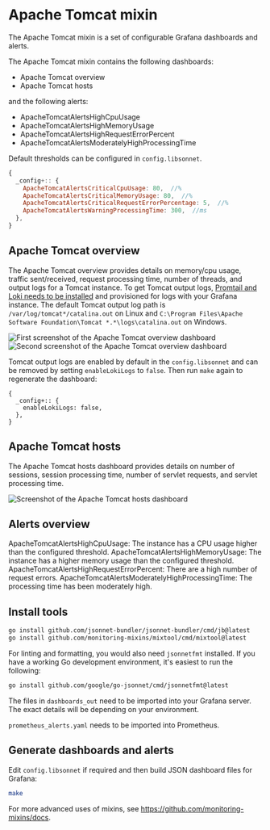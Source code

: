 # Apache Tomcat mixin

The Apache Tomcat mixin is a set of configurable Grafana dashboards and alerts.

The Apache Tomcat mixin contains the following dashboards:

- Apache Tomcat overview
- Apache Tomcat hosts

and the following alerts:

- ApacheTomcatAlertsHighCpuUsage
- ApacheTomcatAlertsHighMemoryUsage
- ApacheTomcatAlertsHighRequestErrorPercent
- ApacheTomcatAlertsModeratelyHighProcessingTime

Default thresholds can be configured in `config.libsonnet`.

```js
{
  _config+:: {
    ApacheTomcatAlertsCriticalCpuUsage: 80,  //%
    ApacheTomcatAlertsCriticalMemoryUsage: 80,  //%
    ApacheTomcatAlertsCriticalRequestErrorPercentage: 5,  //%
    ApacheTomcatAlertsWarningProcessingTime: 300,  //ms
  },
}
```

## Apache Tomcat overview

The Apache Tomcat overview provides details on memory/cpu usage, traffic sent/received, request processing time, number of threads, and output logs for a Tomcat instance.
To get Tomcat output logs, [Promtail and Loki needs to be installed](https://grafana.com/docs/loki/latest/installation/) and provisioned for logs with your Grafana instance. The default Tomcat output log path is `/var/log/tomcat*/catalina.out` on Linux and `C:\Program Files\Apache Software Foundation\Tomcat *.*\logs\catalina.out` on Windows.

![First screenshot of the Apache Tomcat overview dashboard](https://storage.googleapis.com/grafanalabs-integration-assets/apache-tomcat/screenshots/apache-tomcat-overview-1.png)
![Second screenshot of the Apache Tomcat overview dashboard](https://storage.googleapis.com/grafanalabs-integration-assets/apache-tomcat/screenshots/apache-tomcat-overview-2.png)

Tomcat output logs are enabled by default in the `config.libsonnet` and can be removed by setting `enableLokiLogs` to `false`. Then run `make` again to regenerate the dashboard:

```
{
  _config+:: {
    enableLokiLogs: false,
  },
}
```

## Apache Tomcat hosts

The Apache Tomcat hosts dashboard provides details on number of sessions, session processing time, number of servlet requests, and servlet processing time. 

![Screenshot of the Apache Tomcat hosts dashboard](https://storage.googleapis.com/grafanalabs-integration-assets/apache-tomcat/screenshots/apache-tomcat-hosts.png)
## Alerts overview

ApacheTomcatAlertsHighCpuUsage: The instance has a CPU usage higher than the configured threshold.
ApacheTomcatAlertsHighMemoryUsage: The instance has a higher memory usage than the configured threshold.
ApacheTomcatAlertsHighRequestErrorPercent: There are a high number of request errors.
ApacheTomcatAlertsModeratelyHighProcessingTime: The processing time has been moderately high.

## Install tools

```bash
go install github.com/jsonnet-bundler/jsonnet-bundler/cmd/jb@latest
go install github.com/monitoring-mixins/mixtool/cmd/mixtool@latest
```

For linting and formatting, you would also need `jsonnetfmt` installed. If you
have a working Go development environment, it's easiest to run the following:

```bash
go install github.com/google/go-jsonnet/cmd/jsonnetfmt@latest
```

The files in `dashboards_out` need to be imported
into your Grafana server. The exact details will be depending on your environment.

`prometheus_alerts.yaml` needs to be imported into Prometheus.

## Generate dashboards and alerts

Edit `config.libsonnet` if required and then build JSON dashboard files for Grafana:

```bash
make
```

For more advanced uses of mixins, see
https://github.com/monitoring-mixins/docs.
